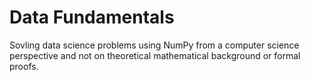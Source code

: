 # Data Fundamentals
Sovling data science problems using NumPy from a computer science perspective and not on theoretical mathematical background or formal proofs.
